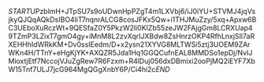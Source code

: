 $START$UPzblmH+JTpSU7s9oUDwnHpPZgT4m1LXVbj6/iJ0iYU+STVMJ4jqVsjkyQJQqAQkDsIBO4liT7nqnrALCG8cosJFKx5Qw+i1THJMuZzy/5xq+Apxw6BC3UEboXuRczWt+9QESfaZ0Y5PkzW2li0KIZb55zeJW2FAjgGm8LCRXUap49TZmP3LZixT7gmO4gy+iMnM8L2zvXqrIJXBdw8ZsHnrzOKP4RfhLnxjSIl7aRXEHHhIdWRkKM+Dv0ssIEedm/D+x2ysn21XYVG8MLTWSi5ztj3UOEM9ZArWKn4H/TTnY+eHgKjYK+AXQZR5Jda1Hq1GGQCufnEAL8MMDSo1epDj/NvIJMioxtjEtf7NccojVJuZgRew7R6Fzxm+R4lDuj056dxDBmixi2ooPjMQ2iEYF7XbW15Tnf7ULJ7jcG964MgQGgXnbY6P/Ci4hi2c$END$